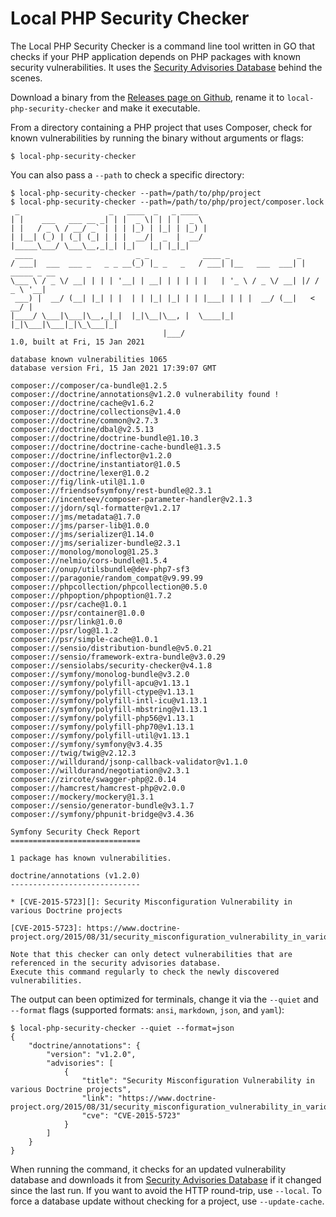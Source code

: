 Local PHP Security Checker
==========================

The Local PHP Security Checker is a command line tool written in GO that checks if your PHP
application depends on PHP packages with known security vulnerabilities. It
uses the [Security Advisories Database][1] behind the scenes.

Download a binary from the [Releases page on Github][2], rename it to
`local-php-security-checker` and make it executable.

From a directory containing a PHP project that uses Composer, check for known
vulnerabilities by running the binary without arguments or flags:

    $ local-php-security-checker

You can also pass a `--path` to check a specific directory:

    $ local-php-security-checker --path=/path/to/php/project
    $ local-php-security-checker --path=/path/to/php/project/composer.lock
     _                    _   ____  _   _ ____
    | |    ___   ___ __ _| | |  _ \| | | |  _ \
    | |   / _ \ / __/ _` | | | |_) | |_| | |_) |
    | |__| (_) | (_| (_| | | |  __/|  _  |  __/
    |_____\___/ \___\__,_|_| |_|   |_| |_|_|
     ____                       _ _            ____ _               _
    / ___|  ___  ___ _   _ _ __(_) |_ _   _   / ___| |__   ___  ___| | _____ _ __
    \___ \ / _ \/ __| | | | '__| | __| | | | | |   | '_ \ / _ \/ __| |/ / _ \ '__|
     ___) |  __/ (__| |_| | |  | | |_| |_| | | |___| | | |  __/ (__|   <  __/ |
    |____/ \___|\___|\__,_|_|  |_|\__|\__, |  \____|_| |_|\___|\___|_|\_\___|_|
                                      |___/
    1.0, built at Fri, 15 Jan 2021

    database known vulnerabilities 1065
    database version Fri, 15 Jan 2021 17:39:07 GMT

    composer://composer/ca-bundle@1.2.5
    composer://doctrine/annotations@v1.2.0 vulnerability found !
    composer://doctrine/cache@v1.6.2
    composer://doctrine/collections@v1.4.0
    composer://doctrine/common@v2.7.3
    composer://doctrine/dbal@v2.5.13
    composer://doctrine/doctrine-bundle@1.10.3
    composer://doctrine/doctrine-cache-bundle@1.3.5
    composer://doctrine/inflector@v1.2.0
    composer://doctrine/instantiator@1.0.5
    composer://doctrine/lexer@1.0.2
    composer://fig/link-util@1.1.0
    composer://friendsofsymfony/rest-bundle@2.3.1
    composer://incenteev/composer-parameter-handler@v2.1.3
    composer://jdorn/sql-formatter@v1.2.17
    composer://jms/metadata@1.7.0
    composer://jms/parser-lib@1.0.0
    composer://jms/serializer@1.14.0
    composer://jms/serializer-bundle@2.3.1
    composer://monolog/monolog@1.25.3
    composer://nelmio/cors-bundle@1.5.4
    composer://onup/utilsbundle@dev-php7-sf3
    composer://paragonie/random_compat@v9.99.99
    composer://phpcollection/phpcollection@0.5.0
    composer://phpoption/phpoption@1.7.2
    composer://psr/cache@1.0.1
    composer://psr/container@1.0.0
    composer://psr/link@1.0.0
    composer://psr/log@1.1.2
    composer://psr/simple-cache@1.0.1
    composer://sensio/distribution-bundle@v5.0.21
    composer://sensio/framework-extra-bundle@v3.0.29
    composer://sensiolabs/security-checker@v4.1.8
    composer://symfony/monolog-bundle@v3.2.0
    composer://symfony/polyfill-apcu@v1.13.1
    composer://symfony/polyfill-ctype@v1.13.1
    composer://symfony/polyfill-intl-icu@v1.13.1
    composer://symfony/polyfill-mbstring@v1.13.1
    composer://symfony/polyfill-php56@v1.13.1
    composer://symfony/polyfill-php70@v1.13.1
    composer://symfony/polyfill-util@v1.13.1
    composer://symfony/symfony@v3.4.35
    composer://twig/twig@v2.12.3
    composer://willdurand/jsonp-callback-validator@v1.1.0
    composer://willdurand/negotiation@v2.3.1
    composer://zircote/swagger-php@2.0.14
    composer://hamcrest/hamcrest-php@v2.0.0
    composer://mockery/mockery@1.3.1
    composer://sensio/generator-bundle@v3.1.7
    composer://symfony/phpunit-bridge@v3.4.36

    Symfony Security Check Report
    =============================

    1 package has known vulnerabilities.

    doctrine/annotations (v1.2.0)
    -----------------------------

    * [CVE-2015-5723][]: Security Misconfiguration Vulnerability in various Doctrine projects

    [CVE-2015-5723]: https://www.doctrine-project.org/2015/08/31/security_misconfiguration_vulnerability_in_various_doctrine_projects.html

    Note that this checker can only detect vulnerabilities that are referenced in the security advisories database.
    Execute this command regularly to check the newly discovered vulnerabilities.


The output can been optimized for terminals, change it via the `--quiet` and `--format`
flags (supported formats: `ansi`, `markdown`, `json`, and `yaml`):

    $ local-php-security-checker --quiet --format=json
    {
        "doctrine/annotations": {
            "version": "v1.2.0",
            "advisories": [
                {
                    "title": "Security Misconfiguration Vulnerability in various Doctrine projects",
                    "link": "https://www.doctrine-project.org/2015/08/31/security_misconfiguration_vulnerability_in_various_doctrine_projects.html",
                    "cve": "CVE-2015-5723"
                }
            ]
        }
    }

When running the command, it checks for an updated vulnerability database and
downloads it from [Security Advisories Database][1] if it changed since the last run. If you want to avoid
the HTTP round-trip, use `--local`. To force a database update without checking
for a project, use `--update-cache`.

[1]: https://github.com/FriendsOfPHP/security-advisories
[2]: https://github.com/fabpot/local-php-security-checker/releases
